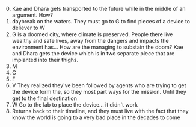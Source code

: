 0. Kae and Dhara gets transported to the future while in the middle of an argument. How?
1. daybreak on the waters. They must go to G to find pieces of a device to deliever to W
2. G is a doomed city, where climate is preserved. People there live wealthy and safe lives, away from the dangers and impacts the environment has... How are the managing to substain the doom? Kae and Dhara gets the device which is in two separate piece that are implanted into their thighs.
3. M
4. C
5. F
6. V They realized they've been followed by agents who are trying to get the device form the, so they most part ways for the mission. Until they get to the final destination
7. W Go to the lab to place the device... it didn't work
8. Returns back to their timeline, and they must live with the fact that they know the world is going to a very bad place in the decades to come
